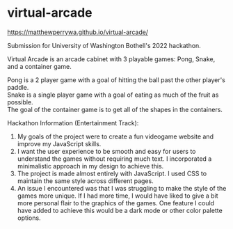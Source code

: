 # virtual-arcade
https://matthewperrywa.github.io/virtual-arcade/

Submission for University of Washington Bothell's 2022 hackathon.

Virtual Arcade is an arcade cabinet with 3 playable games: Pong, Snake, and a container game.

Pong is a 2 player game with a goal of hitting the ball past the other player's paddle.<br />Snake is a single player game with a goal of eating as much of the fruit as possible.<br />The goal of the container game is to get all of the shapes in the containers.

Hackathon Information (Entertainment Track):

1. My goals of the project were to create a fun videogame website and improve my JavaScript skills.
2. I want the user experience to be smooth and easy for users to understand the games without requiring much text. I incorporated a minimalistic approach in my design to achieve this.
3. The project is made almost entirely with JavaScript. I used CSS to maintain the same style across different pages.
4. An issue I encountered was that I was struggling to make the style of the games more unique. If I had more time, I would have liked to give a bit more personal flair to the graphics of the games. One feature I could have added to achieve this would be a dark mode or other color palette options.
